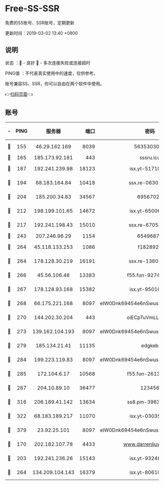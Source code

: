 # Free-SS-SSR

免费的SS账号、SSR账号，定期更新

更新时间：2019-03-02 13:40 +0800

## 说明

状态     ：🙂 - 良好 🙁 - 多次连接失败或连接超时

PING值   ：不代表真实使用中的速度，仅供参考。

账号兼容SS、SSR，你可以自由在两个软件中使用。

👉[扫码页面](https://liesauer.github.io/free-ss-ssr.github.io/)👈

## 账号

|-|PING|服务器|端口|密码|加密方式|区域|
|:----:|:----:|:-----:|-----:|:----:|:----:|:----:|
|🙂|155|46.29.162.169|8039|5635303003|aes-256-cfb|RU|
|🙂|165|185.173.92.181|443|sssru.icu|rc4-md5|RU|
|🙂|187|192.241.239.98|18123|isx.yt-51710833|aes-256-cfb|US|
|🙂|194|68.183.164.84|10418|ssx.re-06301743|aes-256-cfb|US|
|🙂|204|185.200.34.83|34567|69567020|aes-256-cfb|US|
|🙂|212|198.199.101.65|14672|isx.yt-65006109|aes-256-cfb|US|
|🙂|217|192.241.198.43|15010|ssx.re-67053093|aes-256-cfb|US|
|🙂|243|207.246.96.29|1154|65496879|chacha20|US|
|🙂|264|45.118.133.253|1086|f1828920|aes-256-cfb|SG|
|🙂|264|178.128.30.219|16191|ssx.re-13605619|aes-256-cfb|SG|
|🙂|266|45.56.106.48|13383|f55.fun-92744438|aes-256-cfb|US|
|🙂|267|178.128.93.168|15382|isx.yt-95010509|aes-256-cfb|SG|
|🙂|268|66.175.221.168|8097|eIW0Dnk69454e6nSwuspv9DmS201tQ0D|aes-256-cfb|US|
|🙂|270|144.202.30.204|443|oiECpTuVmLLxk4Ts|aes-256-cfb|US|
|🙂|273|139.162.104.193|8097|eIW0Dnk69454e6nSwuspv9DmS201tQ0D|aes-256-cfb|JP|
|🙂|279|185.134.21.41|11135|edgkeb|aes-256-cfb|GB|
|🙂|284|199.223.119.83|8097|eIW0Dnk69454e6nSwuspv9DmS201tQ0D|aes-256-cfb|US|
|🙂|285|172.104.6.17|10568|f55.fun-26137081|aes-256-cfb|US|
|🙂|287|204.10.89.10|36477|123456|aes-256-cfb|US|
|🙂|316|206.189.41.142|13634|ss8.pm-39830820|aes-256-cfb|SG|
|🙂|322|68.183.189.217|11070|isx.yt-03035936|aes-256-cfb|SG|
|🙂|379|23.92.25.101|8097|eIW0Dnk69454e6nSwuspv9DmS201tQ0D|aes-256-cfb|US|
|🙂|170|202.182.107.78|4433|www.darrenliuwei.com|aes-256-cfb|JP|
|🙂|203|192.241.236.26|15143|isx.yt-93248002|aes-256-cfb|US|
|🙂|264|134.209.104.143|16379|isx.yt-80610954|aes-256-cfb|SG|
